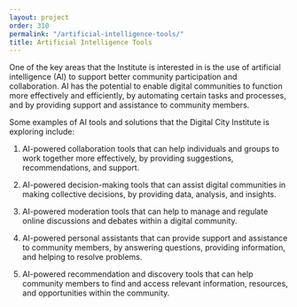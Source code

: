 ```yaml
---
layout: project
order: 310
permalink: "/artificial-intelligence-tools/"
title: Artificial Intelligence Tools
---
```


One of the key areas that the Institute is interested in is the use of artificial intelligence (AI) to support better community participation and collaboration. 
AI has the potential to enable digital communities to function more effectively and efficiently, by automating certain tasks and processes, and by providing support and assistance to community members.     


Some examples of AI tools and solutions that the Digital City Institute is exploring include:

1.    AI-powered collaboration tools that can help individuals and groups to work together more effectively, by providing suggestions, recommendations, and support.

1.    AI-powered decision-making tools that can assist digital communities in making collective decisions, by providing data, analysis, and insights.

1.    AI-powered moderation tools that can help to manage and regulate online discussions and debates within a digital community.

1.    AI-powered personal assistants that can provide support and assistance to community members, by answering questions, providing information, and helping to resolve problems.

1.    AI-powered recommendation and discovery tools that can help community members to find and access relevant information, resources, and opportunities within the community.
